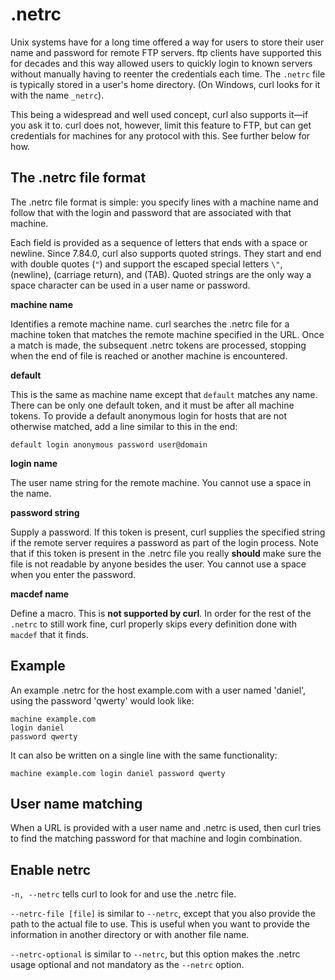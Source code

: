 # .netrc

Unix systems have for a long time offered a way for users to store their user
name and password for remote FTP servers. ftp clients have supported this for
decades and this way allowed users to quickly login to known servers without
manually having to reenter the credentials each time. The `.netrc` file is
typically stored in a user's home directory. (On Windows, curl looks for it
with the name `_netrc`).

This being a widespread and well used concept, curl also supports it—if you ask it to. curl does not, however, limit this feature to FTP, but can get credentials for machines for any protocol with this. See further below for how.

## The .netrc file format

The .netrc file format is simple: you specify lines with a machine name and follow that with the login and password that are associated with that machine.

Each field is provided as a sequence of letters that ends with a space or newline. Since 7.84.0, curl also supports quoted strings. They start and end with double quotes (`"`) and support the escaped special letters `\"`,  (newline),  (carriage return), and  (TAB). Quoted strings are the only way a space character can be used in a user name or password.

**machine name**

Identifies a remote machine name. curl searches the .netrc file for a machine token that matches the remote machine specified in the URL. Once a match is made, the subsequent .netrc tokens are processed, stopping when the end of file is reached or another machine is encountered.

**default**

This is the same as machine name except that `default` matches any name. There can be only one default token, and it must be after all machine tokens. To provide a default anonymous login for hosts that are not otherwise matched, add a line similar to this in the end:

    default login anonymous password user@domain

**login name**

The user name string for the remote machine. You cannot use a space in the name.

**password string**

Supply a password. If this token is present, curl supplies the specified
string if the remote server requires a password as part of the login
process. Note that if this token is present in the .netrc file you really
**should** make sure the file is not readable by anyone besides the user. You
cannot use a space when you enter the password.

**macdef name**

Define a macro. This is **not supported by curl**. In order for the rest of
the `.netrc` to still work fine, curl properly skips every definition done
with `macdef` that it finds.

## Example

An example .netrc for the host example.com with a user named 'daniel', using the password 'qwerty' would look like:

    machine example.com
    login daniel
    password qwerty

It can also be written on a single line with the same functionality:

    machine example.com login daniel password qwerty

## User name matching

When a URL is provided with a user name and .netrc is used, then curl tries to
find the matching password for that machine and login combination.

## Enable netrc

`-n, --netrc` tells curl to look for and use the .netrc file.

`--netrc-file [file]` is similar to `--netrc`, except that you also provide the path to the actual file to use. This is useful when you want to provide the information in another directory or with another file name.

`--netrc-optional` is similar to `--netrc`, but this option makes the .netrc usage optional and not mandatory as the `--netrc` option.
